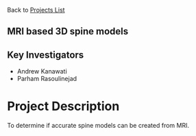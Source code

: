 Back to [Projects List](../../README.md#ProjectsList)

## MRI based 3D spine models

## Key Investigators
- Andrew Kanawati
- Parham Rasoulinejad


# Project Description
To determine if accurate spine models can be created from MRI.

